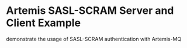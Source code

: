 # Artemis SASL-SCRAM Server and Client Example

demonstrate the usage of SASL-SCRAM authentication with Artemis-MQ